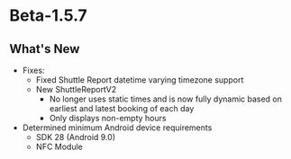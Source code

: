 # Beta-1.5.7

## What's New
- Fixes:
    - Fixed Shuttle Report datetime varying timezone support
    - New ShuttleReportV2
        - No longer uses static times and is now fully dynamic based on earliest and latest booking of each day
        - Only displays non-empty hours
- Determined minimum Android device requirements
    - SDK 28 (Android 9.0)
    - NFC Module